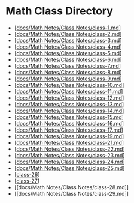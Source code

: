 # Math Class Directory
- [[docs/Math Notes/Class Notes/class-1.md]]
- [[docs/Math Notes/Class Notes/class-2.md]]
- [[docs/Math Notes/Class Notes/class-3.md]]
- [[docs/Math Notes/Class Notes/class-4.md]]
- [[docs/Math Notes/Class Notes/class-5.md]]
- [[docs/Math Notes/Class Notes/class-6.md]]
- [[docs/Math Notes/Class Notes/class-7.md]]
- [[docs/Math Notes/Class Notes/class-8.md]]
- [[docs/Math Notes/Class Notes/class-9.md]]
- [[docs/Math Notes/Class Notes/class-10.md]]
- [[docs/Math Notes/Class Notes/class-11.md]]
- [[docs/Math Notes/Class Notes/class-12.md]]
- [[docs/Math Notes/Class Notes/class-13.md]]
- [[docs/Math Notes/Class Notes/class-14.md]]
- [[docs/Math Notes/Class Notes/class-15.md]]
- [[docs/Math Notes/Class Notes/class-16.md]]
- [[docs/Math Notes/Class Notes/class-17.md]]
- [[docs/Math Notes/Class Notes/class-19.md]]
- [[docs/Math Notes/Class Notes/class-21.md]]
- [[docs/Math Notes/Class Notes/class-22.md]]
- [[docs/Math Notes/Class Notes/class-23.md]]
- [[docs/Math Notes/Class Notes/class-24.md]]
- [[docs/Math Notes/Class Notes/class-25.md]]
- [[class-26]]
- [[class-27]]
- [[docs/Math Notes/Class Notes/class-28.md]]
- [[docs/Math Notes/Class Notes/class-29.md]]



[//begin]: # "Autogenerated link references for markdown compatibility"
[docs/Math Notes/Class Notes/class-1.md]: class-1.md "Lesson 1"
[docs/Math Notes/Class Notes/class-2.md]: class-2.md "Lesson 2"
[docs/Math Notes/Class Notes/class-3.md]: class-3.md "Lesson 3"
[docs/Math Notes/Class Notes/class-4.md]: class-4.md "Lesson 4"
[docs/Math Notes/Class Notes/class-5.md]: class-5.md "Lesson 5"
[docs/Math Notes/Class Notes/class-6.md]: class-6.md "Lesson 6"
[docs/Math Notes/Class Notes/class-7.md]: class-7.md "Lesson 7"
[docs/Math Notes/Class Notes/class-8.md]: class-8.md "Lesson 8"
[docs/Math Notes/Class Notes/class-9.md]: class-9.md "Lesson 9"
[docs/Math Notes/Class Notes/class-10.md]: class-10.md "Lesson 10"
[docs/Math Notes/Class Notes/class-11.md]: class-11.md "Lesson 11"
[docs/Math Notes/Class Notes/class-12.md]: class-12.md "Lesson 12"
[docs/Math Notes/Class Notes/class-13.md]: class-13.md "Lesson 13"
[docs/Math Notes/Class Notes/class-14.md]: class-14.md "Lesson 14"
[docs/Math Notes/Class Notes/class-15.md]: class-15.md "Lesson 15"
[docs/Math Notes/Class Notes/class-16.md]: class-16.md "Lesson 16"
[docs/Math Notes/Class Notes/class-17.md]: class-17.md "Lesson 17"
[docs/Math Notes/Class Notes/class-19.md]: class-19.md "Lesson 19"
[docs/Math Notes/Class Notes/class-21.md]: class-21.md "Lesson 21"
[docs/Math Notes/Class Notes/class-22.md]: class-22.md "Lesson 22"
[docs/Math Notes/Class Notes/class-23.md]: class-23.md "Lesson 23"
[docs/Math Notes/Class Notes/class-24.md]: class-24.md "Lesson 24"
[docs/Math Notes/Class Notes/class-25.md]: class-25.md "Lesson 25"
[class-26]: class-26.md "class-26"
[class-27]: class-27.md "Lesson 27"
[//end]: # "Autogenerated link references"
